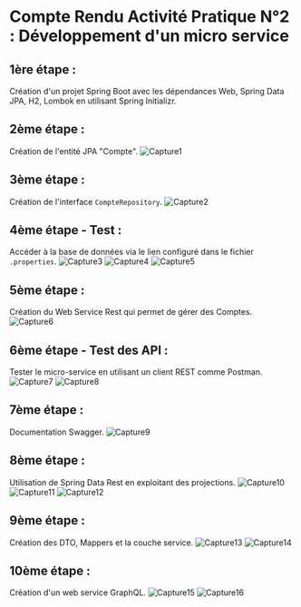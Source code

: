 # Compte Rendu Activité Pratique N°2 : Développement d'un micro service

## 1ère étape : 
Création d'un projet Spring Boot avec les dépendances Web, Spring Data JPA, H2, Lombok en utilisant Spring Initializr.

## 2ème étape : 
Création de l'entité JPA "Compte".
![Capture1](assets/CompteClass.png)

## 3ème étape :
Création de l'interface `CompteRepository`.
![Capture2](assets/CompteRep.png)

## 4ème étape - Test :
Accéder à la base de données via le lien configuré dans le fichier `.properties`.
![Capture3](assets/TestConsole.png)
![Capture4](assets/Test2.png)
![Capture5](assets/testdb.png)

## 5ème étape :
Création du Web Service Rest qui permet de gérer des Comptes.
![Capture6](assets/controller.png)

## 6ème étape - Test des API :
Tester le micro-service en utilisant un client REST comme Postman.
![Capture7](assets/testpostman.png)
![Capture8](assets/testpostman2.png)

## 7ème étape :
Documentation Swagger.
![Capture9](assets/swagger.png)

## 8ème étape :
Utilisation de Spring Data Rest en exploitant des projections.
![Capture10](assets/datarest.png)
![Capture11](assets/annotRest.png)
![Capture12](assets/resultdatarest.png)

## 9ème étape :
Création des DTO, Mappers et la couche service.
![Capture13](assets/test3.png)
![Capture14](assets/test4.png)

## 10ème étape :
Création d'un web service GraphQL.
![Capture15](assets/graphqltest.png)
![Capture16](assets/graphqltest2.png)

